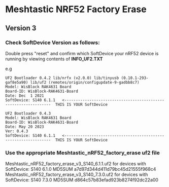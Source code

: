 # Meshtastic NRF52 Factory Erase
## Version 3

### Check SoftDevice Version as follows:
Double press "reset" and confirm which SoftDevice your nRF52 device is running by viewing contents of **INFO_UF2.TXT**

e.g
````
UF2 Bootloader 0.4.2 lib/nrfx (v2.0.0) lib/tinyusb (0.10.1-293-gaf8e5a90) lib/uf2 (remotes/origin/configupdate-9-gadbb8c7)
Model: WisBlock RAK4631 Board
Board-ID: WisBlock-RAK4631-Board
Date: Dec  1 2021
SoftDevice: S140 6.1.1   <----------------------------------------------------------------  THIS IS YOUR SoftDevice

UF2 Bootloader 0.4.3
Model: WisBlock RAK4631 Board
Board-ID: WisBlock-RAK4631-Board
Date: May 20 2023
Ver: 0.4.3
SoftDevice: S140 6.1.1   <----------------------------------------------------------------  THIS IS YOUR SoftDevice
````

### Use the appropriate Meshtastic_nRF52_factory_erase uf2 file

Meshtastic_nRF52_factory_erase_v3_S140_6.1.1.uf2 for devices with SoftDevice: S140 6.1.0 MD5SUM a7d97d344d411d79bc45d21555f968c4
Meshtastic_nRF52_factory_erase_v3_S140_7.3.0.uf2 for devices with SoftDevice: S140 7.3.0 MD5SUM d864c57b83efad923b8274f92dc22a00


